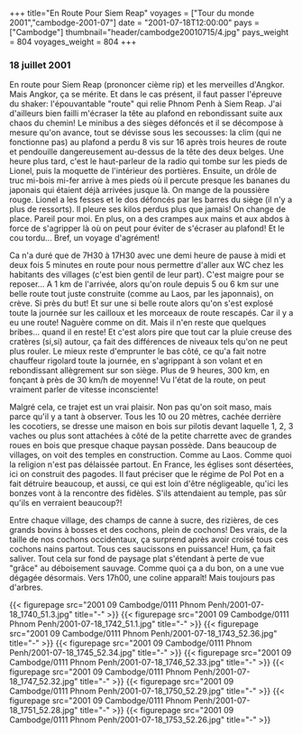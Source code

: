 +++
title="En Route Pour Siem Reap"
voyages = ["Tour du monde 2001","cambodge-2001-07"]
date = "2001-07-18T12:00:00"
pays = ["Cambodge"]
thumbnail="header/cambodge20010715/4.jpg"
pays_weight = 804
voyages_weight = 804
+++
###  18 juillet 2001

En route pour Siem Reap (prononcer cième rip) et les merveilles d'Angkor. Mais 
Angkor, ça se mérite. Et dans le cas présent, il faut passer l'épreuve du shaker: 
l'épouvantable "route" qui relie Phnom Penh à Siem Reap. J'ai d'ailleurs bien 
failli m'écraser la tête au plafond en rebondissant suite aux chaos du chemin! 
Le minibus a des sièges défoncés et il se décompose à mesure qu'on avance, tout 
se dévisse sous les secousses: la clim (qui ne fonctionne pas) au plafond a 
perdu 8 vis sur 16 après trois heures de route et pendouille dangereusement 
au-dessus de la tête des deux belges. Une heure plus tard, c'est le haut-parleur 
de la radio qui tombe sur les pieds de Lionel, puis la moquette de l'intérieur 
des portières. Ensuite, un drôle de truc mi-bois mi-fer arrive à mes pieds où 
il percute presque les bananes du japonais qui étaient déjà arrivées jusque 
là. On mange de la poussière rouge. Lionel a les fesses et le dos défoncés par 
les barres du siège (il n'y a plus de ressorts). Il pleure ses kilos perdus 
plus que jamais! On change de place. Pareil pour moi. En plus, on a des crampes 
aux mains et aux abdos à force de s'agripper là où on peut pour éviter de s'écraser 
au plafond! Et le cou tordu... Bref, un voyage d'agrément!

Ca n'a duré que de 7H30 à 17H30 avec une demi heure de pause à midi et deux 
fois 5 minutes en route pour nous permettre d'aller aux WC chez les habitants 
des villages (c'est bien gentil de leur part). C'est maigre pour se reposer... 
A 1 km de l'arrivée, alors qu'on roule depuis 5 ou 6 km sur une belle route 
tout juste construite (comme au Laos, par les japonnais), on crève. Si près 
du but! Et sur une si belle route alors qu'on s'est explosé toute la journée 
sur les cailloux et les morceaux de route rescapés. Car il y a eu une route! 
Naguère comme on dit. Mais il n'en reste que quelques bribes... quand il en 
reste! Et c'est alors pire que tout car la pluie creuse des cratères (si,si) 
autour, ça fait des différences de niveaux tels qu'on ne peut plus rouler. Le 
mieux reste d'emprunter le bas côté, ce qu'a fait notre chauffeur rigolard toute 
la journée, en s'agrippant à son volant et en rebondissant allègrement sur son 
siège. Plus de 9 heures, 300 km, en fonçant à près de 30 km/h de moyenne! Vu 
l'état de la route, on peut vraiment parler de vitesse inconsciente!

Malgré cela, ce trajet est un vrai plaisir. Non pas qu'on soit maso, mais parce 
qu'il y a tant à observer. Tous les 10 ou 20 mètres, cachée derrière les cocotiers, 
se dresse une maison en bois sur pilotis devant laquelle 1, 2, 3 vaches ou plus 
sont attachées à côté de la petite charrette avec de grandes roues en bois que 
presque chaque paysan possède. Dans beaucoup de villages, on voit des temples 
en construction. Comme au Laos. Comme quoi la religion n'est pas délaissée partout. 
En France, les églises sont désertées, ici on construit des pagodes. Il faut 
préciser que le régime de Pol Pot en a fait détruire beaucoup, et aussi, ce 
qui est loin d'être négligeable, qu'ici les bonzes vont à la rencontre des fidèles. 
S'ils attendaient au temple, pas sûr qu'ils en verraient beaucoup?!

Entre chaque village, des champs de canne à sucre, des rizières, de ces grands 
bovins à bosses et des cochons, plein de cochons! Des vrais, de la taille de 
nos cochons occidentaux, ça surprend après avoir croisé tous ces cochons nains 
partout. Tous ces saucissons en puissance! Hum, ça fait saliver. Tout cela sur 
fond de paysage plat s'étendant à perte de vue "grâce" au déboisement sauvage. 
Comme quoi ça a du bon, on a une vue dégagée désormais. Vers 17h00, une coline 
apparaît! Mais toujours pas d'arbres.


<div id="TOTO">{{< figurepage src="2001 09 Cambodge/0111 Phnom Penh/2001-07-18_1740_51.3.jpg" title="-"  >}}
{{< figurepage src="2001 09 Cambodge/0111 Phnom Penh/2001-07-18_1742_51.1.jpg" title="-"  >}}
{{< figurepage src="2001 09 Cambodge/0111 Phnom Penh/2001-07-18_1743_52.36.jpg" title="-"  >}}
{{< figurepage src="2001 09 Cambodge/0111 Phnom Penh/2001-07-18_1745_52.34.jpg" title="-"  >}}
{{< figurepage src="2001 09 Cambodge/0111 Phnom Penh/2001-07-18_1746_52.33.jpg" title="-"  >}}
{{< figurepage src="2001 09 Cambodge/0111 Phnom Penh/2001-07-18_1747_52.32.jpg" title="-"  >}}
{{< figurepage src="2001 09 Cambodge/0111 Phnom Penh/2001-07-18_1750_52.29.jpg" title="-"  >}}
{{< figurepage src="2001 09 Cambodge/0111 Phnom Penh/2001-07-18_1751_52.28.jpg" title="-"  >}}
{{< figurepage src="2001 09 Cambodge/0111 Phnom Penh/2001-07-18_1753_52.26.jpg" title="-"  >}}
</DIV>

